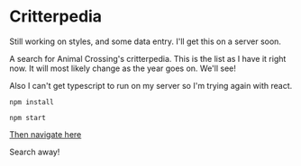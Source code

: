 # Critterpedia

Still working on styles, and some data entry. I'll get this on a server soon.


A search for Animal Crossing's critterpedia. This is the list as I have it right now. It will most likely change as the year goes on. We'll see!


Also I can't get typescript to run on my server so I'm trying again with react.


`npm install`

`npm start`

[Then navigate here](http://localhost:8080)

Search away!
